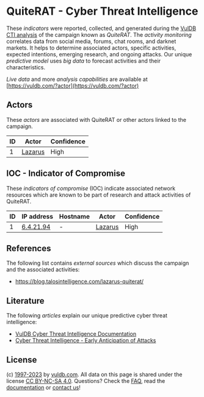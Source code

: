 # QuiteRAT - Cyber Threat Intelligence

These _indicators_ were reported, collected, and generated during the [VulDB CTI analysis](https://vuldb.com/?kb.cti) of the campaign known as _QuiteRAT_. The _activity monitoring_ correlates data from social media, forums, chat rooms, and darknet markets. It helps to determine associated actors, specific activities, expected intentions, emerging research, and ongoing attacks. Our unique _predictive model_ uses _big data_ to forecast activities and their characteristics.

_Live data_ and more _analysis capabilities_ are available at [https://vuldb.com/?actor](https://vuldb.com/?actor)

## Actors

These _actors_ are associated with QuiteRAT or other actors linked to the campaign.

ID | Actor | Confidence
-- | ----- | ----------
1 | [Lazarus](https://vuldb.com/?actor.lazarus) | High

## IOC - Indicator of Compromise

These _indicators of compromise_ (IOC) indicate associated network resources which are known to be part of research and attack activities of QuiteRAT.

ID | IP address | Hostname | Actor | Confidence
-- | ---------- | -------- | ----- | ----------
1 | [6.4.21.94](https://vuldb.com/?ip.6.4.21.94) | - | [Lazarus](https://vuldb.com/?actor.lazarus) | High

## References

The following list contains _external sources_ which discuss the campaign and the associated activities:

* https://blog.talosintelligence.com/lazarus-quiterat/

## Literature

The following _articles_ explain our unique predictive cyber threat intelligence:

* [VulDB Cyber Threat Intelligence Documentation](https://vuldb.com/?kb.cti)
* [Cyber Threat Intelligence - Early Anticipation of Attacks](https://www.scip.ch/en/?labs.20201022)

## License

(c) [1997-2023](https://vuldb.com/?kb.changelog) by [vuldb.com](https://vuldb.com/?kb.about). All data on this page is shared under the license [CC BY-NC-SA 4.0](https://creativecommons.org/licenses/by-nc-sa/4.0/). Questions? Check the [FAQ](https://vuldb.com/?kb.faq), read the [documentation](https://vuldb.com/?kb) or [contact us](https://vuldb.com/?contact)!
